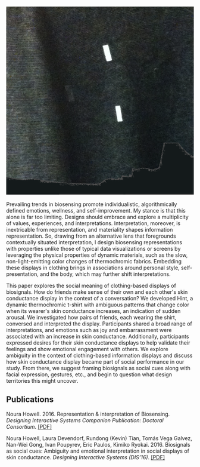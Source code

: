 ![](assets/hint_shirt_tile.png)

Prevailing trends in biosensing promote individualistic, algorithmically defined emotions, wellness, and self-improvement. My stance is that this alone is far too limiting. Designs should embrace and explore a multiplicity of values, experiences, and interpretations. Interpretation, moreover, is inextricable from representation, and materiality shapes information representation. So, drawing from an alternative lens that foregrounds contextually situated interpretation, I design biosensing representations with properties unlike those of typical data visualizations or screens by leveraging the physical properties of dynamic materials, such as the slow, non-light-emitting color changes of thermochromic fabrics. Embedding these displays in clothing brings in associations around personal style, self-presentation, and the body, which may further shift interpretations.

This paper explores the social meaning of clothing-based displays of biosignals. How do friends make sense of their own and each other's skin conductance display in the context of a conversation? We developed Hint, a dynamic thermochromic t-shirt with ambiguous patterns that change color when its wearer's skin conductance increases, an indication of sudden arousal. We investigated how pairs of friends, each wearing the shirt, conversed and interpreted the display. Participants shared a broad range of interpretations, and emotions such as joy and embarrassment were associated with an increase in skin conductance. Additionally, participants expressed desires for their skin conductance displays to help validate their feelings and show emotional engagement with others. We explore ambiguity in the context of clothing-based information displays and discuss how skin conductance display became part of social performance in our study. From there, we suggest framing biosignals as social cues along with facial expression, gestures, etc., and begin to question what design territories this might uncover.

## Publications

Noura Howell. 2016. Representation & interpretation of Biosensing. *Designing Interactive Systems Companion Publication: Doctoral Consortium*.
[\[PDF\]](assets/DIS2016_DC_Representation_Interpretation_Biosensing.pdf)

Noura Howell, Laura Devendorf, Rundong (Kevin) Tian, Tomás Vega Galvez, Nan-Wei Gong, Ivan Poupyrev, Eric Paulos, Kimiko Ryokai. 2016. Biosignals as social cues: Ambiguity and emotional interpretation in social displays of skin conductance. *Designing Interactive Systems (DIS’16)*. 
[\[PDF\]](assets/DIS2016_Biosignals_as_Social_Cues.pdf)
